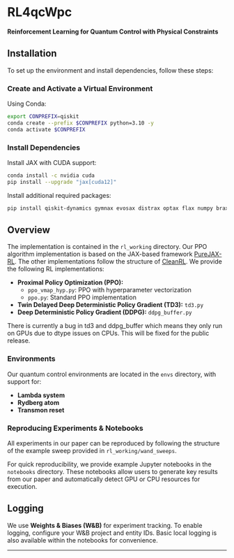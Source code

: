 # RL4qcWpc

**Reinforcement Learning for Quantum Control with Physical Constraints**

## Installation

To set up the environment and install dependencies, follow these steps:

### Create and Activate a Virtual Environment

Using Conda:

```sh
export CONPREFIX=qiskit
conda create --prefix $CONPREFIX python=3.10 -y
conda activate $CONPREFIX
```

### Install Dependencies

Install JAX with CUDA support:

```sh
conda install -c nvidia cuda
pip install --upgrade "jax[cuda12]"
```

Install additional required packages:

```sh
pip install qiskit-dynamics gymnax evosax distrax optax flax numpy brax wandb flashbax diffrax
```

## Overview

The implementation is contained in the `rl_working` directory. Our PPO algorithm implementation is based on the JAX-based framework [PureJAX-RL](https://github.com/luchris429/purejax-rl). The other implementations follow the structure of [CleanRL](https://github.com/vwxyzjn/cleanrl). We provide the following RL implementations:

- **Proximal Policy Optimization (PPO):**
  - `ppo_vmap_hyp.py`: PPO with hyperparameter vectorization
  - `ppo.py`: Standard PPO implementation
- **Twin Delayed Deep Deterministic Policy Gradient (TD3):** `td3.py`
- **Deep Deterministic Policy Gradient (DDPG):** `ddpg_buffer.py`

There is currently a bug in td3 and ddpg_buffer which means they only run on GPUs due to dtype issues on CPUs. This will be fixed for the public release.

### Environments

Our quantum control environments are located in the `envs` directory, with support for:

- **Lambda system**
- **Rydberg atom**
- **Transmon reset**

### Reproducing Experiments & Notebooks

All experiments in our paper can be reproduced by following the structure of the example sweep provided in `rl_working/wand_sweeps`.

For quick reproducibility, we provide example Jupyter notebooks in the `notebooks` directory. These notebooks allow users to generate key results from our paper and automatically detect GPU or CPU resources for execution.

## Logging

We use **Weights & Biases (W&B)** for experiment tracking. To enable logging, configure your W&B project and entity IDs. Basic local logging is also available within the notebooks for convenience.

---